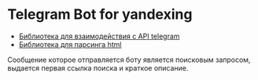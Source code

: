 # Telegram Bot for yandexing
* [Библиотека для взаимодействия с API telegram](https://github.com/InsanusMokrassar/TelegramBotAPI)
* [Библиотека для парсинга html](https://jsoup.org/)

Сообщение которое отправляется боту является поисковым запросом, выдается первая ссылка поиска и краткое описание.